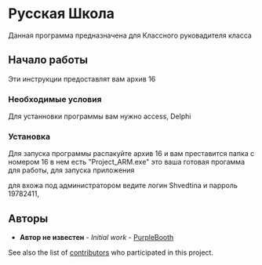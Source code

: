# 
# Русская Школа 

Данная программа предназначена для Классного руковадителя класса

## Начало работы

Эти инструкции предоставлят вам архив 16  

### Необходимые условия

Для устанновки программы вам нужно access, Delphi

### Установка

Для запуска программы распакуйте архив 16 и вам преставится папка с номером 16 в нем есть "Project_ARM.exe" это ваша готовая прогамма для работы, для запуска приложения   

для вхожа под администратором ведите логин Shvedtina и парроль 19782411, 


## Авторы

* **Автор не известен** - *Initial work* - [PurpleBooth](https://github.com/PurpleBooth)

See also the list of [contributors](https://github.com/your/project/contributors) who participated in this project.
